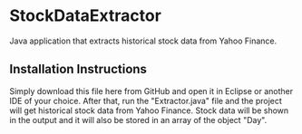 # StockDataExtractor
Java application that extracts historical stock data from Yahoo Finance.

## Installation Instructions
Simply download this file here from GitHub and open it in Eclipse or another IDE of your choice. After that, run the "Extractor.java" file and the project will get historical stock data from Yahoo Finance. Stock data will be shown in the output and it will also be stored in an array of the object "Day".
